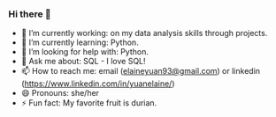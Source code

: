 ### Hi there 👋

- 🔭 I’m currently working: on my data analysis skills through projects.
- 🌱 I’m currently learning: Python.
- 🤔 I’m looking for help with: Python.
- 💬 Ask me about: SQL - I love SQL!
- 📫 How to reach me: email (elaineyuan93@gmail.com) or linkedin (https://www.linkedin.com/in/yuanelaine/)
- 😄 Pronouns: she/her
- ⚡ Fun fact: My favorite fruit is durian. 
